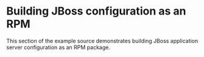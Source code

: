 Building JBoss configuration as an RPM
======================================

This section of the example source demonstrates building JBoss application server configuration as an RPM package.

